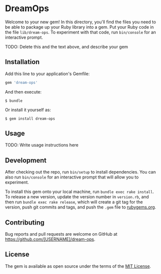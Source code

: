 # DreamOps

Welcome to your new gem! In this directory, you'll find the files you need to be able to package up your Ruby library into a gem. Put your Ruby code in the file `lib/dream-ops`. To experiment with that code, run `bin/console` for an interactive prompt.

TODO: Delete this and the text above, and describe your gem

## Installation

Add this line to your application's Gemfile:

```ruby
gem 'dream-ops'
```

And then execute:

    $ bundle

Or install it yourself as:

    $ gem install dream-ops

## Usage

TODO: Write usage instructions here

## Development

After checking out the repo, run `bin/setup` to install dependencies. You can also run `bin/console` for an interactive prompt that will allow you to experiment.

To install this gem onto your local machine, run `bundle exec rake install`. To release a new version, update the version number in `version.rb`, and then run `bundle exec rake release`, which will create a git tag for the version, push git commits and tags, and push the `.gem` file to [rubygems.org](https://rubygems.org).

## Contributing

Bug reports and pull requests are welcome on GitHub at https://github.com/[USERNAME]/dream-ops.

## License

The gem is available as open source under the terms of the [MIT License](http://opensource.org/licenses/MIT).

